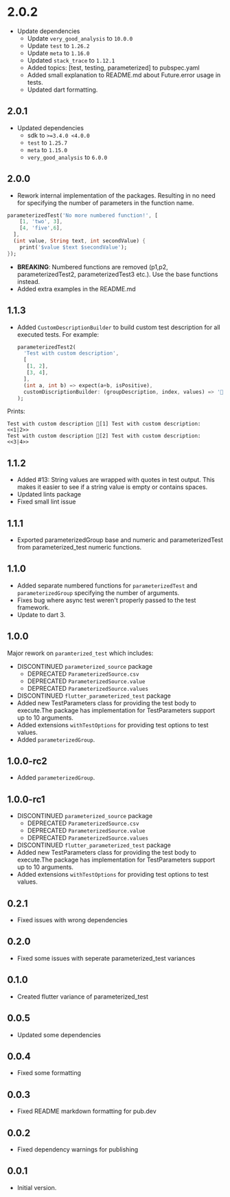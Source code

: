 # 2.0.2
 - Update dependencies
   - Update `very_good_analysis` to `10.0.0`
   - Update `test` to `1.26.2`
   - Update `meta` to `1.16.0`
   - Updated `stack_trace` to `1.12.1`
   - Added topics: [test, testing, parameterized] to pubspec.yaml
   - Added small explanation to README.md about Future.error usage in tests.
   - Updated dart formatting.

## 2.0.1
 - Updated dependencies
   - sdk to `>=3.4.0 <4.0.0`
   - `test` to `1.25.7`
   - `meta` to `1.15.0`
   - `very_good_analysis` to `6.0.0`

## 2.0.0
- Rework internal implementation of the packages. Resulting in no need for specifying the number of parameters in the function name.
```dart
parameterizedTest('No more numbered function!', [
    [1, 'two', 3],
    [4, 'five',6],
  ], 
  (int value, String text, int secondValue) {
    print('$value $text $secondValue');
}); 
```
- **BREAKING**: Numbered functions are removed (p1,p2, parameterizedTest2, parameterizedTest3 etc.). Use the base functions instead.
- Added extra examples in the README.md

## 1.1.3
 - Added `CustomDescriptionBuilder` to build custom test description for all executed tests.
   For example:
   ```dart
   parameterizedTest2(
     'Test with custom description',
     [
      [1, 2],
      [3, 4],
     ],
     (int a, int b) => expect(a+b, isPositive),
     customDiscriptionBuilder: (groupDescription, index, values) => '🚀[$index] $groupDescription: <<${values.join('|')}>>',
   );
   ```
   
  Prints:
```
Test with custom description 🚀[1] Test with custom description: <<1|2>>
Test with custom description 🚀[2] Test with custom description: <<3|4>>
```

## 1.1.2
 - Added #13: String values are wrapped with quotes in test output. This makes it easier to see if a string value is empty or contains spaces.
 - Updated lints package
 - Fixed small lint issue

## 1.1.1
- Exported parameterizedGroup base and numeric and parameterizedTest from parameterized_test numeric functions.

## 1.1.0
 - Added separate numbered functions for `parameterizedTest` and `parameterizedGroup` specifying the number of arguments.
 - Fixes bug where async test weren't properly passed to the test framework.
 - Update to dart 3.

## 1.0.0

Major rework on `paramterized_test` which includes:

- DISCONTINUED `parameterized_source` package
    - DEPRECATED `ParameterizedSource.csv`
    - DEPRECATED `ParameterizedSource.value`
    - DEPRECATED `ParameterizedSource.values`
- DISCONTINUED `flutter_parameterized_test` package
- Added new TestParameters class for providing the test body to execute.The package has
  implementation for TestParameters support up to 10 arguments.
- Added extensions `withTestOptions` for providing test options to test values.
- Added `parameterizedGroup`.

## 1.0.0-rc2

- Added `parameterizedGroup`.

## 1.0.0-rc1

- DISCONTINUED `parameterized_source` package
    - DEPRECATED `ParameterizedSource.csv`
    - DEPRECATED `ParameterizedSource.value`
    - DEPRECATED `ParameterizedSource.values`
- DISCONTINUED `flutter_parameterized_test` package
- Added new TestParameters class for providing the test body to execute.The package has
  implementation for TestParameters support up to 10 arguments.
- Added extensions `withTestOptions` for providing test options to test values.

## 0.2.1

- Fixed issues with wrong dependencies

## 0.2.0

- Fixed some issues with seperate parameterized_test variances

## 0.1.0

- Created flutter variance of parameterized_test

## 0.0.5

- Updated some dependencies

## 0.0.4

- Fixed some formatting

## 0.0.3

- Fixed README markdown formatting for pub.dev

## 0.0.2

- Fixed dependency warnings for publishing

## 0.0.1

- Initial version.
